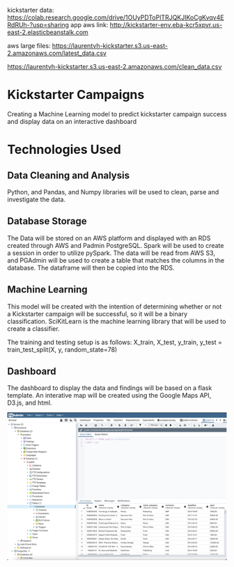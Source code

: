 kickstarter data: https://colab.research.google.com/drive/1OUyPDToPlTRJQKJIKoCgKvqv4ERdRUh-?usp=sharing
app aws link: http://kickstarter-env.eba-kcr5xpvr.us-east-2.elasticbeanstalk.com

aws large files:
https://laurentvh-kickstarter.s3.us-east-2.amazonaws.com/latest_data.csv

https://laurentvh-kickstarter.s3.us-east-2.amazonaws.com/clean_data.csv

# Kickstarter Campaigns

Creating a Machine Learning model to predict kickstarter campaign success and display data on an interactive dashboard

# Technologies Used

## Data Cleaning and Analysis

Python, and Pandas, and Numpy libraries will be used to clean, parse and investigate the data.

## Database Storage

The Data will be stored on an AWS platform and displayed with an RDS created through AWS and Padmin PostgreSQL. Spark will be used to create a session in order to utilize pySpark. The data will be read from AWS S3, and PGAdmin will be used to create a table that matches the columns in the database. The dataframe will then be copied into the RDS.

## Machine Learning

This model will be created with the intention of determining whether or not a Kickstarter campaign will be successful, so it will be a binary classification. SciKitLearn is the machine learning library that will be used to create a classifier.

The training and testing setup is as follows:
X_train, X_test, y_train, y_test = train_test_split(X, y, random_state=78)

## Dashboard

The dashboard to display the data and findings will be based on a flask template. An interative map will be created using the Google Maps API, D3.js, and html.

![](RDS.png)
